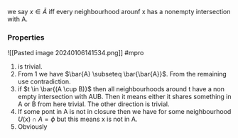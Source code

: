 we say $x \in \bar{A}$ iff every neighbourhood arounf x has a nonempty intersection with A.

### Properties 
![[Pasted image 20240106141534.png]]
#mpro
1) is trivial.
2) From 1 we have $\bar{A} \subseteq  \bar{\bar{A}}$. From the remaining use contradiction.
3) if $t \in \bar{(A \cup B)}$ then all neighbourhoods around t have a non empty intersection with AUB. Then it means either it shares something in A or B from here trivial. The other direction is trivial.
4) If some pont in A is not in closure then we have for some neighbourhood $U(x) \cap A = \phi$ but this means x is not in A.
5) Obviously 